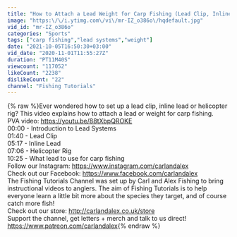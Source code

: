 ```yaml
---
title: "How to Attach a Lead Weight for Carp Fishing (Lead Clip, Inline, Helicopter System)"
image: "https:\/\/i.ytimg.com\/vi\/mr-IZ_o386o\/hqdefault.jpg"
vid_id: "mr-IZ_o386o"
categories: "Sports"
tags: ["carp fishing","lead systems","weight"]
date: "2021-10-05T16:50:30+03:00"
vid_date: "2020-11-01T11:55:27Z"
duration: "PT11M40S"
viewcount: "117052"
likeCount: "2238"
dislikeCount: "22"
channel: "Fishing Tutorials"
---
```

{% raw %}Ever wondered how to set up a lead clip, inline lead or helicopter rig? This video explains how to attach a lead or weight for carp fishing. <br />PVA video: <a rel="nofollow" target="blank" href="https://youtu.be/88tXbpQROKE">https://youtu.be/88tXbpQROKE</a><br />00:00 - Introduction to Lead Systems<br />01:40 - Lead Clip <br />05:17 - Inline Lead<br />07:06 - Helicopter Rig<br />10:25 - What lead to use for carp fishing<br />Follow our Instagram: <a rel="nofollow" target="blank" href="https://www.instagram.com/carlandalex">https://www.instagram.com/carlandalex</a><br />Check out our Facebook: <a rel="nofollow" target="blank" href="https://www.facebook.com/carlandalex">https://www.facebook.com/carlandalex</a><br />The Fishing Tutorials Channel was set up by Carl and Alex Fishing to bring instructional videos to anglers. The aim of Fishing Tutorials is to help everyone learn a little bit more about the species they target, and of course catch more fish! <br />Check out our store: <a rel="nofollow" target="blank" href="http://carlandalex.co.uk/store">http://carlandalex.co.uk/store</a><br />Support the channel, get letters + merch and talk to us direct! <a rel="nofollow" target="blank" href="https://www.patreon.com/carlandalex">https://www.patreon.com/carlandalex</a>{% endraw %}
